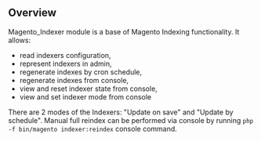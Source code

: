 ## Overview
Magento_Indexer module is a base of Magento Indexing functionality.
It allows:
 - read indexers configuration,
 - represent indexers in admin,
 - regenerate indexes by cron schedule,
 - regenerate indexes from console,
 - view and reset indexer state from console,
 - view and set indexer mode from console

There are 2 modes of the Indexers: "Update on save" and "Update by schedule".
Manual full reindex can be performed via console by running `php -f bin/magento indexer:reindex` console command.